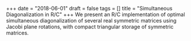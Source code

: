 +++
date = "2018-06-01"
draft = false
tags = []
title = "Simultaneous Diagonalization in R/C"
+++
We present an R/C implementation of optimal simultaneous diagonalization of several real symmetric matrices using Jacobi plane rotations, with compact triangular storage of symmetric matrices.